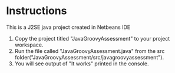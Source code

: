 # Instructions
This is a J2SE java project created in Netbeans IDE
1. Copy the project titled "JavaGroovyAssessment" to your project workspace.
2. Run the file called "JavaGroovyAssessment.java" from the src folder("JavaGroovyAssessment/src/javagroovyassessment").
3. You will see output of "It works" printed in the console.
